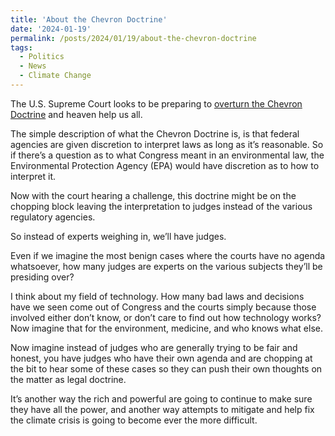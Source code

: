 ```yaml
---
title: 'About the Chevron Doctrine'
date: '2024-01-19'
permalink: /posts/2024/01/19/about-the-chevron-doctrine
tags:
  - Politics
  - News
  - Climate Change
---
```


The U.S. Supreme Court looks to be preparing to [overturn the Chevron Doctrine](https://arstechnica.com/tech-policy/2024/01/supreme-court-may-overturn-precedent-governing-climate-regulations/) and heaven help us all.
<!-- excerpt -->

The simple description of what the Chevron Doctrine is, is that federal agencies are given discretion to interpret laws as long as it’s reasonable. So if there’s a question as to what Congress meant in an environmental law, the Environmental Protection Agency (EPA) would have discretion as to how to interpret it.

Now with the court hearing a challenge, this doctrine might be on the chopping block leaving the interpretation to judges instead of the various regulatory agencies.

So instead of experts weighing in, we’ll have judges.

Even if we imagine the most benign cases where the courts have no agenda whatsoever, how many judges are experts on the various subjects they’ll be presiding over?

I think about my field of technology. How many bad laws and decisions have we seen come out of Congress and the courts simply because those involved either don’t know, or don’t care to find out how technology works? Now imagine that for the environment, medicine, and who knows what else.

Now imagine instead of judges who are generally trying to be fair and honest, you have judges who have their own agenda and are chopping at the bit to hear some of these cases so they can push their own thoughts on the matter as legal doctrine.

It’s another way the rich and powerful are going to continue to make sure they have all the power, and another way attempts to mitigate and help fix the climate crisis is going to become ever the more difficult.